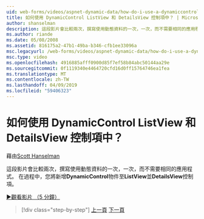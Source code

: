 ```yaml
---
uid: web-forms/videos/aspnet-dynamic-data/how-do-i-use-a-dynamiccontrol-in-listview-and-detailsview-controls
title: 如何使用 DynamicControl ListView 和 DetailsView 控制項中？ | Microsoft Docs
author: shanselman
description: 這段影片會比較兩次，撰寫使用動態資料的一次，一次，而不需要相同的應用程式。 在過程中，您 DynamicControl 將物件加入至 ListView...
ms.author: riande
ms.date: 05/08/2008
ms.assetid: 816175a2-47b1-49ba-b346-cfb1ee33096a
msc.legacyurl: /web-forms/videos/aspnet-dynamic-data/how-do-i-use-a-dynamiccontrol-in-listview-and-detailsview-controls
msc.type: video
ms.openlocfilehash: 4916885afff0900d85f7ef58b84abc50144aa29e
ms.sourcegitcommit: 0f1119340e4464720cfd16d0ff15764746ea1fea
ms.translationtype: MT
ms.contentlocale: zh-TW
ms.lasthandoff: 04/09/2019
ms.locfileid: "59406323"
---
```

# <a name="how-do-i-use-a-dynamiccontrol-in-listview-and-detailsview-controls"></a>如何使用 DynamicControl ListView 和 DetailsView 控制項中？

藉由[Scott Hanselman](https://github.com/shanselman)

這段影片會比較兩次，撰寫使用動態資料的一次，一次，而不需要相同的應用程式。 在過程中，您將新增**DynamicControl**物件至**ListView**並**DetailsView**控制項。

[&#9654;觀看影片 （5 分鐘）](https://channel9.msdn.com/Blogs/ASP-NET-Site-Videos/how-do-i-use-a-dynamiccontrol-in-listview-and-detailsview-controls)

> [!div class="step-by-step"]
> [上一頁](how-do-i-display-unknown-datatypes.md)
> [下一頁](getting-started-with-dynamic-data.md)
